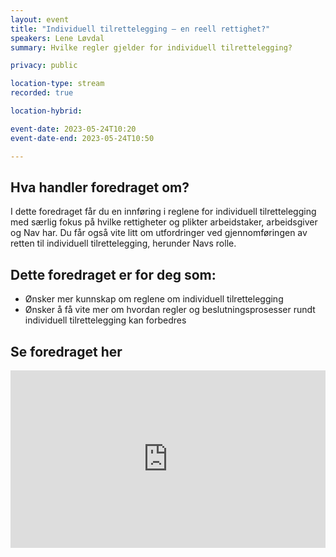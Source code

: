 ```yaml
---
layout: event
title: "Individuell tilrettelegging – en reell rettighet?"
speakers: Lene Løvdal
summary: Hvilke regler gjelder for individuell tilrettelegging?

privacy: public

location-type: stream
recorded: true

location-hybrid:

event-date: 2023-05-24T10:20
event-date-end: 2023-05-24T10:50

---
```

## Hva handler foredraget om?
I dette foredraget får du en innføring i reglene for individuell tilrettelegging med særlig fokus på hvilke rettigheter og plikter arbeidstaker, arbeidsgiver og Nav har. Du får også vite litt om utfordringer ved gjennomføringen av retten til individuell tilrettelegging, herunder Navs rolle.
 
## Dette foredraget er for deg som:
- Ønsker mer kunnskap om reglene om individuell tilrettelegging
- Ønsker å få vite mer om hvordan regler og beslutningsprosesser rundt individuell tilrettelegging kan forbedres

## Se foredraget her

<div style="padding:56.25% 0 0 0;position:relative;"><iframe src="https://player.vimeo.com/video/831466348?h=92e207e414&amp;badge=0&amp;autopause=0&amp;player_id=0&amp;app_id=58479" frameborder="0" allow="autoplay; fullscreen; picture-in-picture" allowfullscreen style="position:absolute;top:0;left:0;width:100%;height:100%;" title="Individuell tilrettelegging &amp;ndash; en reell rettighet? med Lene L&amp;oslash;vdal"></iframe></div><script src="https://player.vimeo.com/api/player.js"></script>